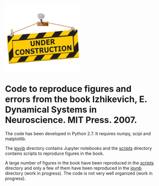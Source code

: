 
<img src=images/Under-Construction-PNG-Image-File.png width=250>

# Code to reproduce figures and errors from the book Izhikevich, E. Dynamical Systems in Neuroscience. MIT Press. 2007.

The code has been developed in Python 2.7.
It requires numpy, scipi and matplotlib.

The <a href=ipynb>ipynb</a> directory contains Jupyter notebooks and the <a href=scripts>scripts</a> directory contains scripts to reproduce figures in the book.

A large number of figures in the book have been reproduced in the <a href=scripts>scripts</a> directory and only a few of them have been reproduced in the <a href=ipynb>ipynb</a> directory (work in progress). The code is not very well organized (work in progress).

